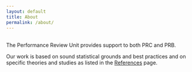 ```yaml
---
layout: default
title: About
permalink: /about/
---
```

<br>
The Performance Review Unit provides support to both PRC and PRB.

Our work is based on sound statistical grounds and best practices and on specific theories and studies as listed in the [References](/references/) page.